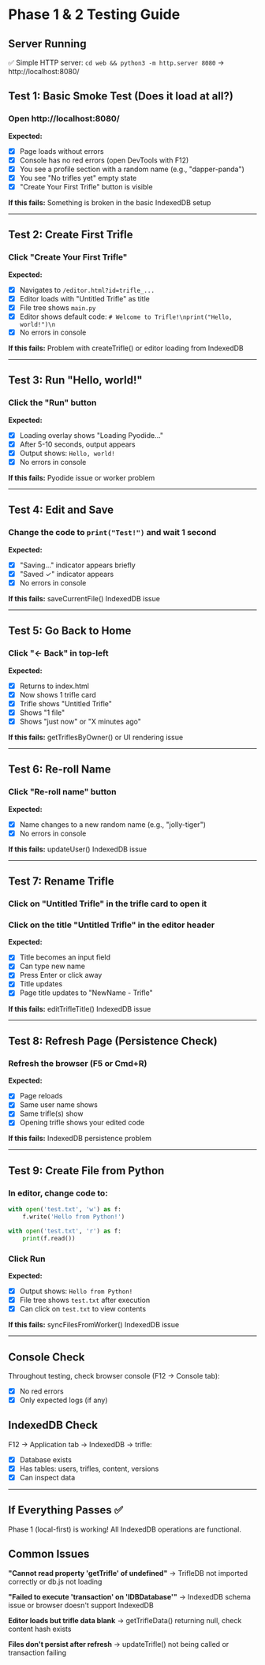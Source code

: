 # Phase 1 & 2 Testing Guide

## Server Running
✅ Simple HTTP server: `cd web && python3 -m http.server 8080`
   → http://localhost:8080/

## Test 1: Basic Smoke Test (Does it load at all?)

### Open http://localhost:8080/

**Expected:**
- [x] Page loads without errors
- [x] Console has no red errors (open DevTools with F12)
- [x] You see a profile section with a random name (e.g., "dapper-panda")
- [x] You see "No trifles yet" empty state
- [x] "Create Your First Trifle" button is visible

**If this fails:** Something is broken in the basic IndexedDB setup

---

## Test 2: Create First Trifle

### Click "Create Your First Trifle"

**Expected:**
- [x] Navigates to `/editor.html?id=trifle_...`
- [x] Editor loads with "Untitled Trifle" as title
- [x] File tree shows `main.py`
- [x] Editor shows default code: `# Welcome to Trifle!\nprint("Hello, world!")\n`
- [x] No errors in console

**If this fails:** Problem with createTrifle() or editor loading from IndexedDB

---

## Test 3: Run "Hello, world!"

### Click the "Run" button

**Expected:**
- [x] Loading overlay shows "Loading Pyodide..."
- [x] After 5-10 seconds, output appears
- [x] Output shows: `Hello, world!`
- [x] No errors in console

**If this fails:** Pyodide issue or worker problem

---

## Test 4: Edit and Save

### Change the code to `print("Test!")` and wait 1 second

**Expected:**
- [x] "Saving..." indicator appears briefly
- [x] "Saved ✓" indicator appears
- [x] No errors in console

**If this fails:** saveCurrentFile() IndexedDB issue

---

## Test 5: Go Back to Home

### Click "← Back" in top-left

**Expected:**
- [x] Returns to index.html
- [x] Now shows 1 trifle card
- [x] Trifle shows "Untitled Trifle"
- [x] Shows "1 file"
- [x] Shows "just now" or "X minutes ago"

**If this fails:** getTriflesByOwner() or UI rendering issue

---

## Test 6: Re-roll Name

### Click "Re-roll name" button

**Expected:**
- [x] Name changes to a new random name (e.g., "jolly-tiger")
- [x] No errors in console

**If this fails:** updateUser() IndexedDB issue

---

## Test 7: Rename Trifle

### Click on "Untitled Trifle" in the trifle card to open it
### Click on the title "Untitled Trifle" in the editor header

**Expected:**
- [x] Title becomes an input field
- [x] Can type new name
- [x] Press Enter or click away
- [x] Title updates
- [x] Page title updates to "NewName - Trifle"

**If this fails:** editTrifleTitle() IndexedDB issue

---

## Test 8: Refresh Page (Persistence Check)

### Refresh the browser (F5 or Cmd+R)

**Expected:**
- [x] Page reloads
- [x] Same user name shows
- [x] Same trifle(s) show
- [x] Opening trifle shows your edited code

**If this fails:** IndexedDB persistence problem

---

## Test 9: Create File from Python

### In editor, change code to:
```python
with open('test.txt', 'w') as f:
    f.write('Hello from Python!')

with open('test.txt', 'r') as f:
    print(f.read())
```

### Click Run

**Expected:**
- [x] Output shows: `Hello from Python!`
- [x] File tree shows `test.txt` after execution
- [x] Can click on `test.txt` to view contents

**If this fails:** syncFilesFromWorker() IndexedDB issue

---

## Console Check

Throughout testing, check browser console (F12 → Console tab):
- [x] No red errors
- [x] Only expected logs (if any)

## IndexedDB Check

F12 → Application tab → IndexedDB → trifle:
- [x] Database exists
- [x] Has tables: users, trifles, content, versions
- [x] Can inspect data

---

## If Everything Passes ✅

Phase 1 (local-first) is working! All IndexedDB operations are functional.

## Common Issues

**"Cannot read property 'getTrifle' of undefined"**
→ TrifleDB not imported correctly or db.js not loading

**"Failed to execute 'transaction' on 'IDBDatabase'"**
→ IndexedDB schema issue or browser doesn't support IndexedDB

**Editor loads but trifle data blank**
→ getTrifleData() returning null, check content hash exists

**Files don't persist after refresh**
→ updateTrifle() not being called or transaction failing
